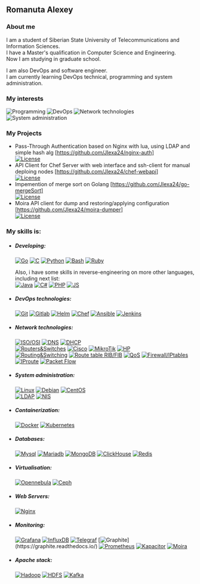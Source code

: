 ## Romanuta Alexey
### About me
I am a student of Siberian State University of Telecommunications and Information Sciences.  
I have a Master's qualification in Computer Science and Engineering.  
Now I am studying in graduate school.

I am also DevOps and software engineer.  
I am currently learning DevOps technical, programming and system administration.

### My interests
![Programming](https://img.shields.io/badge/-Programming-232830?style=for-the-badge) ![DevOps](https://img.shields.io/badge/-DevOps-232830?style=for-the-badge&logo=DevOps) ![Network technologies](https://img.shields.io/badge/-Network%20technologies-232830?style=for-the-badge) ![System administration](https://img.shields.io/badge/-System%20administration-232830?style=for-the-badge)

### My Projects
 - Pass-Through Authentication based on Nginx with lua, using LDAP and simple hash alg [https://github.com/JIexa24/nginx-auth]  
 [![License](https://img.shields.io/github/license/JIexa24/nginx-auth)](https://github.com/JIexa24/nginx-auth/blob/master/LICENSE)  
 - API Client for Chef Server with web interface and ssh-client for manual deploing nodes [https://github.com/JIexa24/chef-webapi]  
 [![License](https://img.shields.io/github/license/JIexa24/chef-webapi)](https://github.com/JIexa24/chef-webapi/blob/master/LICENSE) 
 - Impemention of merge sort on Golang [https://github.com/JIexa24/go-mergeSort]  
 [![License](https://img.shields.io/github/license/JIexa24/go-mergeSort)](https://github.com/JIexa24/go-mergeSort/blob/master/LICENSE)  
 - Moira API client for dump and restoring/applying configuration [https://github.com/JIexa24/moira-dumper]  
 [![License](https://img.shields.io/github/license/JIexa24/moira-dumper)](https://github.com/JIexa24/moira-dumper/blob/master/LICENSE)  

### My skills is:
- ##### Developing:
  [![Go](https://img.shields.io/badge/-Golang-232830?style=fflat-square&logo=Go&logoColor=6296CC)](https://golang.org/)
  [![C](https://img.shields.io/badge/-C-232830?style=fflat-square&logo=C&logoColor=6296CC)](https://en.wikipedia.org/wiki/C_(programming_language))
  [![Python](https://img.shields.io/badge/-Python-232830?style=fflat-square&logo=Python&logoColor=6296CC)](https://www.python.org/)
  [![Bash](https://img.shields.io/badge/-Bash-232830?style=fflat-square&logo=GNU%20Bash&logoColor=6296CC)](https://www.gnu.org/software/bash/)
  [![Ruby](https://img.shields.io/badge/-Ruby-232830?style=fflat-square&logo=Ruby&logoColor=6296CC)](https://www.ruby-lang.org/)

  Also, i have some skills in reverse-engineering on more other languages, including next list:  
  [![Java](https://img.shields.io/badge/-Java-232830?style=fflat-square&logo=Java&logoColor=6296CC)](https://java.com/)
  [![C#](https://img.shields.io/badge/-C%20Sharp-232830?style=fflat-square&logo=.Net&logoColor=6296CC)](https://github.com/JIexa24)
  [![PHP](https://img.shields.io/badge/-PHP-232830?style=fflat-square&logo=PHP&logoColor=6296CC)](https://php.net)
  [![JS](https://img.shields.io/badge/-JavaScript-232830?style=fflat-square&logo=javascript&logoColor=6296CC)](https://javascript.com)
- ##### DevOps technologies:
  [![Git](https://img.shields.io/badge/-Git-232830?style=fflat-square&logo=git&logoColor=6296CC)](https://git-scm.com/)
  [![Gitlab](https://img.shields.io/badge/-Gitlab%20with%20CI/CD-232830?style=fflat-square&logo=Gitlab&logoColor=6296CC)](https://gitlab.com)
  [![Helm](https://img.shields.io/badge/-Helm-232830?style=fflat-square&logo=Helm&logoColor=6296CC)](https://helm.sh/)
  [![Chef](https://img.shields.io/badge/-Chef-232830?style=fflat-square&logo=Chef&logoColor=6296CC)](https://www.chef.io/)
  [![Ansible](https://img.shields.io/badge/-Ansible-232830?style=fflat-square&logo=Ansible&logoColor=6296CC)](https://www.ansible.com/)
  [![Jenkins](https://img.shields.io/badge/-Jenkins-232830?style=fflat-square&logo=Jenkins&logoColor=6296CC)](https://www.jenkins.io/)
- ##### Network technologies:
  [![ISO/OSI](https://img.shields.io/badge/-ISO/OSI-232830?style=fflat-square&logo=&logoColor=6296CC)](https://github.com/JIexa24)
  [![DNS](https://img.shields.io/badge/-DNS%20(bind)-232830?style=fflat-square&logo=&logoColor=6296CC)](https://github.com/JIexa24)
  [![DHCP](https://img.shields.io/badge/-DHCP-232830?style=fflat-square&logo=&logoColor=6296CC)](https://github.com/JIexa24)  
  [![Routers&Switches](https://img.shields.io/badge/-Routers&Switches-232830?style=fflat-square&logo=&logoColor=6296CC)](https://github.com/JIexa24)
  [![Cisco](https://img.shields.io/badge/-Cisco-232830?style=fflat-square&logo=Cisco&logoColor=6296CC)](https://www.cisco.com/)
  [![MikroTik](https://img.shields.io/badge/-MikroTik-232830?style=fflat-square&logo=&logoColor=6296CC)](https://mikrotik.com/)
  [![HP](https://img.shields.io/badge/-HP-232830?style=fflat-square&logo=HP&logoColor=6296CC)](https://www.hp.com/)  
  [![Routing&Switching](https://img.shields.io/badge/-Routing&Switching-232830?style=fflat-square&logo=&logoColor=6296CC)](https://github.com/JIexa24)
  [![Route table RIB/FIB](https://img.shields.io/badge/-Route%20table%20RIB/FIB-232830?style=fflat-square&logo=&logoColor=6296CC)](https://github.com/JIexa24)
  [![QoS](https://img.shields.io/badge/-QoS-232830?style=fflat-square&logo=&logoColor=6296CC)](https://github.com/JIexa24)
  [![Firewall/IPtables](https://img.shields.io/badge/-Firewall/IPtables-232830?style=fflat-square&logo=&logoColor=6296CC)](https://github.com/JIexa24)
  [![IProute](https://img.shields.io/badge/-IProute-232830?style=fflat-square&logo=&logoColor=6296CC)](https://github.com/JIexa24)
  [![Packet Flow](https://img.shields.io/badge/-Packet%20Flow-232830?style=fflat-square&logo=&logoColor=6296CC)](https://github.com/JIexa24)
- ##### System administration:
  [![Linux](https://img.shields.io/badge/-Linux-232830?style=fflat-square&logo=Linux&logoColor=6296CC)](https://www.linux.org/)
  [![Debian](https://img.shields.io/badge/-Debian-232830?style=fflat-square&logo=Debian&logoColor=6296CC)](https://www.debian.org/)
  [![CentOS](https://img.shields.io/badge/-CentOS-232830?style=fflat-square&logo=CentOS&logoColor=6296CC)](https://www.centos.org/)  
  [![LDAP](https://img.shields.io/badge/-LDAP-232830?style=fflat-square&logo=&logoColor=6296CC)](https://wikipedia.org/wiki/LDAP)
  [![NIS](https://img.shields.io/badge/-NIS-232830?style=fflat-square&logo=&logoColor=6296CC)](https://wikipedia.org/wiki/Network_information_system)

- ##### Containerization:
  [![Docker](https://img.shields.io/badge/-Docker-232830?style=fflat-square&logo=Docker&logoColor=6296CC)](https://www.docker.com/)
  [![Kubernetes](https://img.shields.io/badge/-Kubernetes-232830?style=fflat-square&logo=Kubernetes&logoColor=6296CC)](https://kubernetes.io/)
- ##### Databases:
  [![Mysql](https://img.shields.io/badge/-Mysql-232830?style=fflat-square&logo=Mysql&logoColor=6296CC)](https://www.mysql.com/)
  [![Mariadb](https://img.shields.io/badge/-Mariadb-232830?style=fflat-square&logo=Mariadb&logoColor=6296CC)](https://mariadb.org/)
  [![MongoDB](https://img.shields.io/badge/-MongoDB-232830?style=fflat-square&logo=MongoDB&logoColor=6296CC)](https://www.mongodb.com/)
  [![ClickHouse](https://img.shields.io/badge/-ClickHouse-232830?style=fflat-square&logo=&logoColor=6296CC)](https://clickhouse.com/)
  [![Redis](https://img.shields.io/badge/-Redis-232830?style=fflat-square&logo=Redis&logoColor=6296CC)](https://redis.io/)
- ##### Virtualisation:
  [![Opennebula](https://img.shields.io/badge/-Opennebula-232830?style=fflat-square&logo=Opennebula&logoColor=6296CC)](https://opennebula.io/)
  [![Ceph](https://img.shields.io/badge/-Ceph-232830?style=fflat-square&logo=Ceph&logoColor=6296CC)](https://ceph.com/)
- ##### Web Servers:
  [![Nginx](https://img.shields.io/badge/-Nginx-232830?style=fflat-square&logo=Nginx&logoColor=6296CC)](https://nginx.org/)
- ##### Monitoring:
  [![Grafana](https://img.shields.io/badge/-Grafana-232830?style=fflat-square&logo=Grafana&logoColor=6296CC)](https://grafana.com/)
  [![InfluxDB](https://img.shields.io/badge/-InfluxDB-232830?style=fflat-square&logo=InfluxDB&logoColor=6296CC)](https://www.influxdata.com/products/influxdb/)
  [![Telegraf](https://img.shields.io/badge/-Telegraf-232830?style=fflat-square&logo=Telegraph&logoColor=6296CC)](https://www.influxdata.com/time-series-platform/telegraf/)
  [![Graphite](https://img.shields.io/badge/-Graphite%20(Lomik's)-232830?style=fflat-square&logo=&logoColor=6296CC)](https://graphite.readthedocs.io/)
  [![Prometheus](https://img.shields.io/badge/-Prometheus-232830?style=fflat-square&logo=Prometheus&logoColor=6296CC)](https://prometheus.io/)
  [![Kapacitor](https://img.shields.io/badge/-Kapacitor-232830?style=fflat-square&logo=&logoColor=6296CC)](https://github.com/influxdata/kapacitor)
  [![Moira](https://img.shields.io/badge/-Moira%20(Alerting)-232830?style=fflat-square&logo=&logoColor=6296CC)](https://moira.readthedocs.io/)
- ##### Apache stack:
  [![Hadoop](https://img.shields.io/badge/-Hadoop-232830?style=fflat-square&logo=&logoColor=6296CC)](https://hadoop.apache.org/)
  [![HDFS](https://img.shields.io/badge/-HDFS-232830?style=fflat-square&logo=&logoColor=6296CC)](https://hadoop.apache.org/)
  [![Kafka](https://img.shields.io/badge/-Kafka-232830?style=fflat-square&logo=Apache%20Kafka&logoColor=6296CC)](https://kafka.apache.org/)
  

<!--
**JIexa24/JIexa24** is a ✨ _special_ ✨ repository because its `README.md` (this file) appears on your GitHub profile.

Here are some ideas to get you started:

- 🔭 I’m currently working on ...
- 🌱 I’m currently learning ...
- 👯 I’m looking to collaborate on ...
- 🤔 I’m looking for help with ...
- 💬 Ask me about ...
- 📫 How to reach me: ...
- 😄 Pronouns: ...
- ⚡ Fun fact: ...
-->
